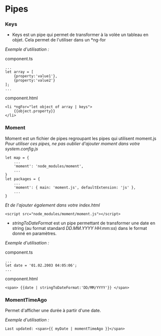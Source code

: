 # Pipes

### Keys
 - Keys est un pipe qui permet de transformer à la volée un tableau en objet. Cela permet de l'utiliser dans un *ng-for

*Exemple d'utilisation :*

component.ts

```
...
let array = [
    {property:'value1'},
    {property:'value2'}
];
...
``` 

component.html

```
<li *ngFor="let object of array | keys">
    {{object.property}}
</li>
```

### Moment
Moment est un fichier de pipes regroupant les pipes qui utilisent moment.js
*_Pour utiliser ces pipes, ne pas oublier d'ajouter moment dans votre system.config.js_*

```
let map = {
    ...
    'moment': 'node_modules/moment',
    ...
}
let packages = {
    ...
    'moment': { main: 'moment.js', defaultExtension: 'js' },
    ...
}
```

*_Et de l'ajouter également dans votre index.html_*

```
<script src="node_modules/moment/moment.js"></script>
```

 - *stringToDateFormat* est un pipe permettant de transformer une date en string (au format standard _DD.MM.YYYY HH:mm:ss_) dans le format donné en paramètres.

*Exemple d'utilisation :*

component.ts

```
...
let date = '01.02.2003 04:05:06';
...
``` 

component.html

```
<span> {{date | stringToDateFormat:'DD/MM/YYYY'}} </span>
```

### MomentTimeAgo
Permet d'afficher une durée à partir d'une date.

*Exemple d'utilisation :*

```
Last updated: <span>{{ myDate | momentTimeAgo }}</span>
```
